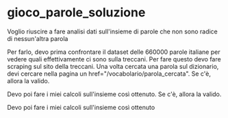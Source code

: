 # gioco_parole_soluzione
Voglio riuscire a fare analisi dati sull'insieme di parole che non sono radice di nessun'altra parola

Per farlo, devo prima confrontare il dataset delle 660000 parole italiane per vedere quali effettivamente ci sono sulla treccani.
Per fare questo devo fare scraping sul sito della treccani. Una volta cercata una parola sul dizionario, devi cercare nella 
pagina un href="/vocabolario/parola_cercata". Se c'è, allora la valido.

Devo poi fare i miei calcoli sull'insieme così ottenuto. Se c'è, allora la valido.

Devo poi fare i miei calcoli sull'insieme così ottenuto
